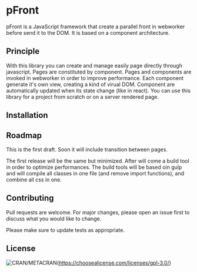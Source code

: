 # pFront

pFront is a JavaScript framework that create a parallel front in webworker before send it to the DOM. It is based on a component architecture.

## Principle
With this library you can create and manage easily page directly through javascript. Pages are constituted by component. Pages and components are invoked in webworker in order to improve performance.
Each component generate it's own view, creating a kind of virual DOM. Component are automatically updated when its state change (like in react).
You can use this library for a project from scratch or on a server rendered page.

## Installation

## Roadmap
This is the first draft.
Soon it will include transition between pages.

The first release will be the same but minimized.
After will come a build tool in order to optimize performances. 
The build tools will be based oin gulp and will compile all classes in one file (and remove import functions), and combine all css in one.

## Contributing
Pull requests are welcome. For major changes, please open an issue first to discuss what you would like to change.

Please make sure to update tests as appropriate.

## License
![CRAN/METACRAN](https://img.shields.io/cran/l/pack?logo=GPL-3)(https://choosealicense.com/licenses/gpl-3.0/)